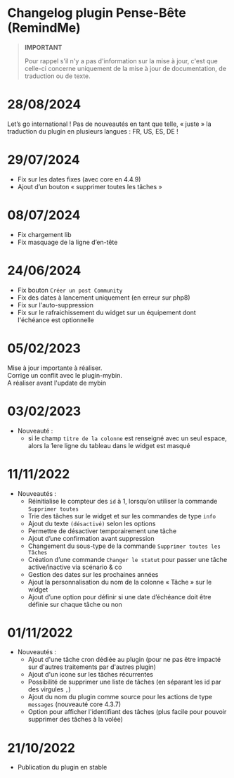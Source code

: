 # Changelog plugin Pense-Bête (RemindMe)

>**IMPORTANT**
>
>Pour rappel s'il n'y a pas d'information sur la mise à jour, c'est que celle-ci concerne uniquement de la mise à jour de documentation, de traduction ou de texte.

# 28/08/2024

Let’s go international !
Pas de nouveautés en tant que telle, « juste » la traduction du plugin en plusieurs langues : FR, US, ES, DE !

# 29/07/2024

- Fix sur les dates fixes (avec core en 4.4.9)
- Ajout d’un bouton « supprimer toutes les tâches »

# 08/07/2024

- Fix chargement lib
- Fix masquage de la ligne d’en-tête

# 24/06/2024

- Fix bouton `Créer un post Community`
- Fix des dates à lancement uniquement (en erreur sur php8)
- Fix sur l'auto-suppression
- Fix sur le rafraichissement du widget sur un équipement dont l'échéance est optionnelle

# 05/02/2023

Mise à jour importante à réaliser.  
Corrige un conflit avec le plugin-mybin.  
A réaliser avant l'update de mybin

# 03/02/2023

- Nouveauté :
  - si le champ `titre de la colonne` est renseigné avec un seul espace, alors la 1ere ligne du tableau dans le widget est masqué

# 11/11/2022

- Nouveautés :
  - Réinitialise le compteur des `id` à 1, lorsqu’on utiliser la commande `Supprimer toutes`
  - Trie des tâches sur le widget et sur les commandes de type `info`
  - Ajout du texte `(désactivé)` selon les options
  - Permettre de désactiver temporairement une tâche
  - Ajout d’une confirmation avant suppression
  - Changement du sous-type de la commande `Supprimer toutes les Tâches`
  - Création d’une commande `Changer le statut` pour passer une tâche active/inactive via scénario & co
  - Gestion des dates sur les prochaines années
  - Ajout la personnalisation du nom de la colonne « Tâche » sur le widget
  - Ajout d’une option pour définir si une date d’échéance doit être définie sur chaque tâche ou non

# 01/11/2022

- Nouveautés :
  - Ajout d'une tâche cron dédiée au plugin (pour ne pas être impacté sur d'autres traitements par d'autres plugin)
  - Ajout d'un icone sur les tâches récurrentes
  - Possibilité de supprimer une liste de tâches (en séparant les id par des virgules `,`)
  - Ajout du nom du plugin comme source pour les actions de type `messages` (nouveauté core 4.3.7)
  - Option pour afficher l'identifiant des tâches (plus facile pour pouvoir supprimer des tâches à la volée)

# 21/10/2022  

- Publication du plugin en stable
